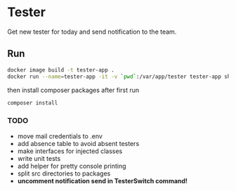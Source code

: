 # Tester

Get new tester for today and send notification to the team.

## Run

```bash
docker image build -t tester-app .
docker run --name=tester-app -it -v `pwd`:/var/app/tester tester-app sh
```

then install composer packages after first run

```bash
composer install
```

### TODO

* move mail credentials to .env
* add absence table to avoid absent testers
* make interfaces for injected classes
* write unit tests
* add helper for pretty console printing
* split src directories to packages
* __uncomment notification send in TesterSwitch command!__